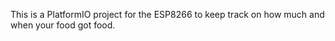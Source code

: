 This is a PlatformIO project for the ESP8266 to keep track on how much and when your food got food.
